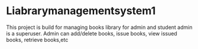 # Liabrarymanagementsystem1
This project is build for managing books library for admin and student admin is a superuser. Admin can add/delete books, issue books, view issued books, retrieve books,etc
